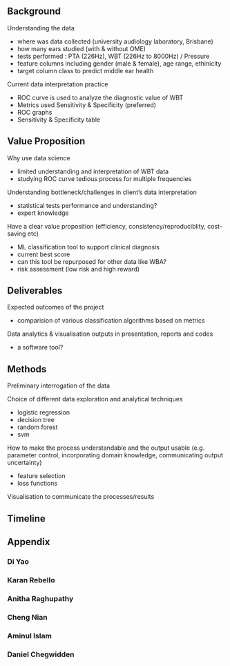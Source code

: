 ## Background
Understanding the data
- where was data collected (university audiology laboratory, Brisbane)
- how many ears studied (with & without OME)
- tests performed : PTA (226Hz), WBT (226Hz to 8000Hz) / Pressure
- feature columns including gender (male & female), age range, ethinicity
- target column class to predict middle ear health

Current data interpretation practice
- ROC curve is used to analyze the diagnostic value of WBT
- Metrics used Sensitivity & Specificity (preferred)
- ROC graphs
- Sensitivity & Specificity table

## Value Proposition
Why use data science
- limited understanding and interpretation of WBT data
- studying ROC curve tedious process for multiple frequencies

Understanding bottleneck/challenges in client’s data interpretation
- statistical tests performance and understanding?
- expert knowledge

Have a clear value proposition (efficiency, consistency/reproduciblity, cost-saving etc)
- ML classification tool to support clinical diagnosis
- current best score
- can this tool be repurposed for other data like WBA?
- risk assessment (low risk and high reward)

## Deliverables
Expected outcomes of the project
- comparision of various classification algorithms based on metrics

Data analytics & visualisation outputs in presentation, reports and codes
- a software tool?

## Methods
Preliminary interrogation of the data

Choice of different data exploration and analytical techniques
- logistic regression
- decision tree
- random forest
- svm

How to make the process understandable and the output usable (e.g. parameter control, incorporating domain knowledge, communicating output uncertainty)
- feature selection
- loss functions

Visualisation to communicate the processes/results

## Timeline

## Appendix

### Di Yao

### Karan Rebello

### Anitha Raghupathy

### Cheng Nian

### Aminul Islam

### Daniel Chegwidden
